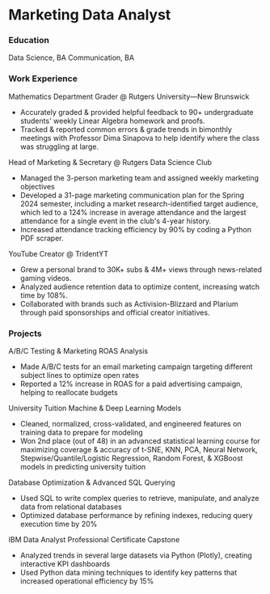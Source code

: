 # Marketing Data Analyst

### Education
Data Science, BA
Communication, BA

### Work Experience
Mathematics Department Grader @ Rutgers University—New Brunswick
- Accurately graded & provided helpful feedback to 90+ undergraduate students' weekly Linear Algebra homework and proofs.
- Tracked & reported common errors & grade trends in bimonthly meetings with Professor Dima Sinapova to help identify where the class was struggling at large.

Head of Marketing & Secretary @ Rutgers Data Science Club
- Managed the 3-person marketing team and assigned weekly marketing objectives
- Developed a 31-page marketing communication plan for the Spring 2024 semester, including a market research-identified target audience, which led to a 124% increase in average attendance and the largest attendance for a single event in the club's 4-year history.
- Increased attendance tracking efficiency by 90% by coding a Python PDF scraper.

YouTube Creator @ TridentYT
- Grew a personal brand to 30K+ subs & 4M+ views through news-related gaming videos.
- Analyzed audience retention data to optimize content, increasing watch time by 108%.
- Collaborated with brands such as Activision-Blizzard and Plarium through paid sponsorships and official creator initiatives.

### Projects
A/B/C Testing & Marketing ROAS Analysis
- Made A/B/C tests for an email marketing campaign targeting different subject lines to optimize open rates
- Reported a 12% increase in ROAS for a paid advertising campaign, helping to reallocate budgets

University Tuition Machine & Deep Learning Models
- Cleaned, normalized, cross-validated, and engineered features on training data to prepare for modeling
- Won 2nd place (out of 48) in an advanced statistical learning course for maximizing coverage & accuracy of t-SNE, KNN, PCA, Neural Network, Stepwise/Quantile/Logistic Regression, Random Forest, & XGBoost models in predicting university tuition

Database Optimization & Advanced SQL Querying
- Used SQL to write complex queries to retrieve, manipulate, and analyze data from relational databases
- Optimized database performance by refining indexes, reducing query execution time by 20%

IBM Data Analyst Professional Certificate Capstone
- Analyzed trends in several large datasets via Python (Plotly), creating interactive KPI dashboards
- Used Python data mining techniques to identify key patterns that increased operational efficiency by 15%
